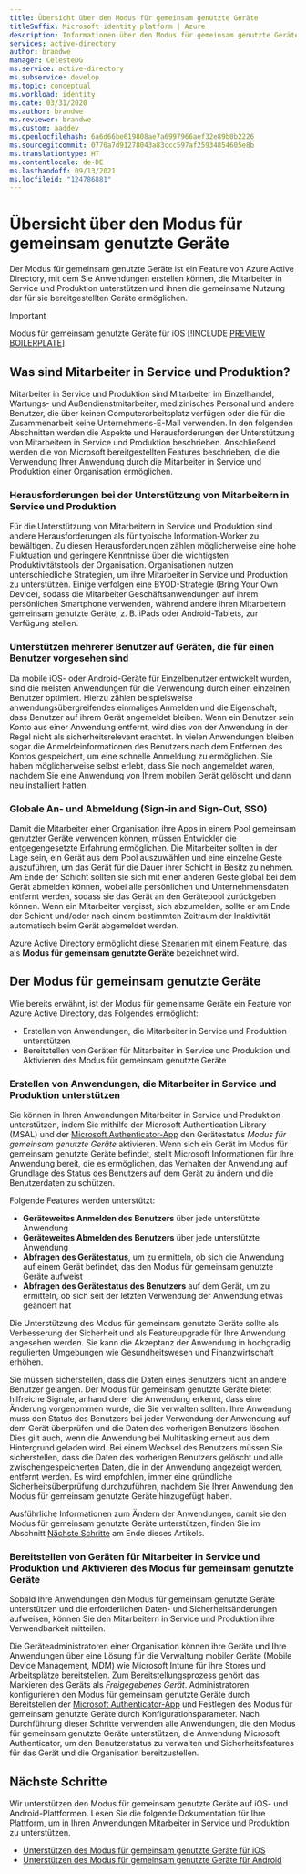 ```yaml
---
title: Übersicht über den Modus für gemeinsam genutzte Geräte
titleSuffix: Microsoft identity platform | Azure
description: Informationen über den Modus für gemeinsam genutzte Geräte, der Mitarbeitern in Service und Produktion die gemeinsame Nutzung von Geräten ermöglicht.
services: active-directory
author: brandwe
manager: CelesteDG
ms.service: active-directory
ms.subservice: develop
ms.topic: conceptual
ms.workload: identity
ms.date: 03/31/2020
ms.author: brandwe
ms.reviewer: brandwe
ms.custom: aaddev
ms.openlocfilehash: 6a6d66be619808ae7a6997966aef32e89b0b2226
ms.sourcegitcommit: 0770a7d91278043a83ccc597af25934854605e8b
ms.translationtype: HT
ms.contentlocale: de-DE
ms.lasthandoff: 09/13/2021
ms.locfileid: "124786881"
---
```

# <a name="overview-of-shared-device-mode"></a>Übersicht über den Modus für gemeinsam genutzte Geräte

Der Modus für gemeinsam genutzte Geräte ist ein Feature von Azure Active Directory, mit dem Sie Anwendungen erstellen können, die Mitarbeiter in Service und Produktion unterstützen und ihnen die gemeinsame Nutzung der für sie bereitgestellten Geräte ermöglichen.

>[!IMPORTANT]
> Modus für gemeinsam genutzte Geräte für iOS [!INCLUDE [PREVIEW BOILERPLATE](../../../includes/active-directory-develop-preview.md)]

## <a name="what-are-frontline-workers"></a>Was sind Mitarbeiter in Service und Produktion?

Mitarbeiter in Service und Produktion sind Mitarbeiter im Einzelhandel, Wartungs- und Außendienstmitarbeiter, medizinisches Personal und andere Benutzer, die über keinen Computerarbeitsplatz verfügen oder die für die Zusammenarbeit keine Unternehmens-E-Mail verwenden. In den folgenden Abschnitten werden die Aspekte und Herausforderungen der Unterstützung von Mitarbeitern in Service und Produktion beschrieben. Anschließend werden die von Microsoft bereitgestellten Features beschrieben, die die Verwendung Ihrer Anwendung durch die Mitarbeiter in Service und Produktion einer Organisation ermöglichen.

### <a name="challenges-of-supporting-frontline-workers"></a>Herausforderungen bei der Unterstützung von Mitarbeitern in Service und Produktion

Für die Unterstützung von Mitarbeitern in Service und Produktion sind andere Herausforderungen als für typische Information-Worker zu bewältigen. Zu diesen Herausforderungen zählen möglicherweise eine hohe Fluktuation und geringere Kenntnisse über die wichtigsten Produktivitätstools der Organisation. Organisationen nutzen unterschiedliche Strategien, um ihre Mitarbeiter in Service und Produktion zu unterstützen. Einige verfolgen eine BYOD-Strategie (Bring Your Own Device), sodass die Mitarbeiter Geschäftsanwendungen auf ihrem persönlichen Smartphone verwenden, während andere ihren Mitarbeitern gemeinsam genutzte Geräte, z. B. iPads oder Android-Tablets, zur Verfügung stellen.

### <a name="supporting-multiple-users-on-devices-designed-for-one-user"></a>Unterstützen mehrerer Benutzer auf Geräten, die für einen Benutzer vorgesehen sind

Da mobile iOS- oder Android-Geräte für Einzelbenutzer entwickelt wurden, sind die meisten Anwendungen für die Verwendung durch einen einzelnen Benutzer optimiert. Hierzu zählen beispielsweise anwendungsübergreifendes einmaliges Anmelden und die Eigenschaft, dass Benutzer auf ihrem Gerät angemeldet bleiben. Wenn ein Benutzer sein Konto aus einer Anwendung entfernt, wird dies von der Anwendung in der Regel nicht als sicherheitsrelevant erachtet. In vielen Anwendungen bleiben sogar die Anmeldeinformationen des Benutzers nach dem Entfernen des Kontos gespeichert, um eine schnelle Anmeldung zu ermöglichen. Sie haben möglicherweise selbst erlebt, dass Sie noch angemeldet waren, nachdem Sie eine Anwendung von Ihrem mobilen Gerät gelöscht und dann neu installiert hatten.

### <a name="global-sign-in-and-sign-out-sso"></a>Globale An- und Abmeldung (Sign-in and Sign-Out, SSO)

Damit die Mitarbeiter einer Organisation ihre Apps in einem Pool gemeinsam genutzter Geräte verwenden können, müssen Entwickler die entgegengesetzte Erfahrung ermöglichen. Die Mitarbeiter sollten in der Lage sein, ein Gerät aus dem Pool auszuwählen und eine einzelne Geste auszuführen, um das Gerät für die Dauer ihrer Schicht in Besitz zu nehmen. Am Ende der Schicht sollten sie sich mit einer anderen Geste global bei dem Gerät abmelden können, wobei alle persönlichen und Unternehmensdaten entfernt werden, sodass sie das Gerät an den Gerätepool zurückgeben können. Wenn ein Mitarbeiter vergisst, sich abzumelden, sollte er am Ende der Schicht und/oder nach einem bestimmten Zeitraum der Inaktivität automatisch beim Gerät abgemeldet werden.

Azure Active Directory ermöglicht diese Szenarien mit einem Feature, das als **Modus für gemeinsam genutzte Geräte** bezeichnet wird.

## <a name="introducing-shared-device-mode"></a>Der Modus für gemeinsam genutzte Geräte

Wie bereits erwähnt, ist der Modus für gemeinsame Geräte ein Feature von Azure Active Directory, das Folgendes ermöglicht:

* Erstellen von Anwendungen, die Mitarbeiter in Service und Produktion unterstützen
* Bereitstellen von Geräten für Mitarbeiter in Service und Produktion und Aktivieren des Modus für gemeinsam genutzte Geräte

### <a name="build-applications-that-support-frontline-workers"></a>Erstellen von Anwendungen, die Mitarbeiter in Service und Produktion unterstützen

Sie können in Ihren Anwendungen Mitarbeiter in Service und Produktion unterstützen, indem Sie mithilfe der Microsoft Authentication Library (MSAL) und der [Microsoft Authenticator-App](https://support.microsoft.com/account-billing/how-to-use-the-microsoft-authenticator-app-9783c865-0308-42fb-a519-8cf666fe0acc) den Gerätestatus *Modus für gemeinsam genutzte Geräte* aktivieren. Wenn sich ein Gerät im Modus für gemeinsam genutzte Geräte befindet, stellt Microsoft Informationen für Ihre Anwendung bereit, die es ermöglichen, das Verhalten der Anwendung auf Grundlage des Status des Benutzers auf dem Gerät zu ändern und die Benutzerdaten zu schützen.

Folgende Features werden unterstützt:

* **Geräteweites Anmelden des Benutzers** über jede unterstützte Anwendung
* **Geräteweites Abmelden des Benutzers** über jede unterstützte Anwendung
* **Abfragen des Gerätestatus**, um zu ermitteln, ob sich die Anwendung auf einem Gerät befindet, das den Modus für gemeinsam genutzte Geräte aufweist
* **Abfragen des Gerätestatus des Benutzers** auf dem Gerät, um zu ermitteln, ob sich seit der letzten Verwendung der Anwendung etwas geändert hat

Die Unterstützung des Modus für gemeinsam genutzte Geräte sollte als Verbesserung der Sicherheit und als Featureupgrade für Ihre Anwendung angesehen werden. Sie kann die Akzeptanz der Anwendung in hochgradig regulierten Umgebungen wie Gesundheitswesen und Finanzwirtschaft erhöhen.

Sie müssen sicherstellen, dass die Daten eines Benutzers nicht an andere Benutzer gelangen. Der Modus für gemeinsam genutzte Geräte bietet hilfreiche Signale, anhand derer die Anwendung erkennt, dass eine Änderung vorgenommen wurde, die Sie verwalten sollten. Ihre Anwendung muss den Status des Benutzers bei jeder Verwendung der Anwendung auf dem Gerät überprüfen und die Daten des vorherigen Benutzers löschen. Dies gilt auch, wenn die Anwendung bei Multitasking erneut aus dem Hintergrund geladen wird. Bei einem Wechsel des Benutzers müssen Sie sicherstellen, dass die Daten des vorherigen Benutzers gelöscht und alle zwischengespeicherten Daten, die in der Anwendung angezeigt werden, entfernt werden. Es wird empfohlen, immer eine gründliche Sicherheitsüberprüfung durchzuführen, nachdem Sie Ihrer Anwendung den Modus für gemeinsam genutzte Geräte hinzugefügt haben.

Ausführliche Informationen zum Ändern der Anwendungen, damit sie den Modus für gemeinsam genutzte Geräte unterstützen, finden Sie im Abschnitt [Nächste Schritte](#next-steps) am Ende dieses Artikels.

### <a name="deploy-devices-to-frontline-workers-and-turn-on-shared-device-mode"></a>Bereitstellen von Geräten für Mitarbeiter in Service und Produktion und Aktivieren des Modus für gemeinsam genutzte Geräte

Sobald Ihre Anwendungen den Modus für gemeinsam genutzte Geräte unterstützen und die erforderlichen Daten- und Sicherheitsänderungen aufweisen, können Sie den Mitarbeitern in Service und Produktion ihre Verwendbarkeit mitteilen.

Die Geräteadministratoren einer Organisation können ihre Geräte und Ihre Anwendungen über eine Lösung für die Verwaltung mobiler Geräte (Mobile Device Management, MDM) wie Microsoft Intune für ihre Stores und Arbeitsplätze bereitstellen. Zum Bereitstellungsprozess gehört das Markieren des Geräts als *Freigegebenes Gerät*. Administratoren konfigurieren den Modus für gemeinsam genutzte Geräte durch Bereitstellen der [Microsoft Authenticator-App](https://support.microsoft.com/account-billing/how-to-use-the-microsoft-authenticator-app-9783c865-0308-42fb-a519-8cf666fe0acc) und Festlegen des Modus für gemeinsam genutzte Geräte durch Konfigurationsparameter. Nach Durchführung dieser Schritte verwenden alle Anwendungen, die den Modus für gemeinsam genutzte Geräte unterstützen, die Anwendung Microsoft Authenticator, um den Benutzerstatus zu verwalten und Sicherheitsfeatures für das Gerät und die Organisation bereitzustellen.

## <a name="next-steps"></a>Nächste Schritte

Wir unterstützen den Modus für gemeinsam genutzte Geräte auf iOS- und Android-Plattformen. Lesen Sie die folgende Dokumentation für Ihre Plattform, um in Ihren Anwendungen Mitarbeiter in Service und Produktion zu unterstützen.

* [Unterstützen des Modus für gemeinsam genutzte Geräte für iOS](msal-ios-shared-devices.md)
* [Unterstützen des Modus für gemeinsam genutzte Geräte für Android](msal-android-shared-devices.md)